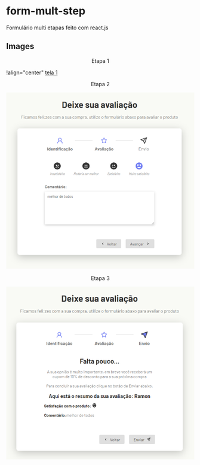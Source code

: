 # form-mult-step

Formulário multi etapas feito com react.js

## Images

<p align="center">Etapa 1</p>

!align="center" [tela 1](./src/assets/tela1.png)

<p align="center">Etapa 2</p>

![tela 2](./src/assets/tela2.png)

<p align="center">Etapa 3</p>

![tela 3](./src/assets/tela3.png)
